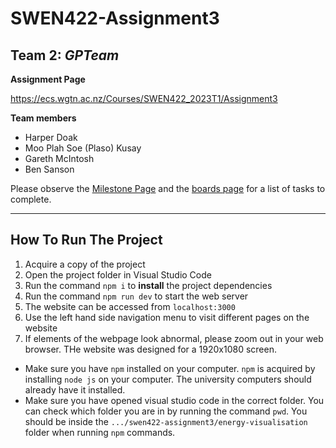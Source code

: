 # SWEN422-Assignment3

## Team 2: _GPTeam_

**Assignment Page**

https://ecs.wgtn.ac.nz/Courses/SWEN422_2023T1/Assignment3

**Team members**

- Harper Doak
- Moo Plah Soe (Plaso) Kusay
- Gareth McIntosh
- Ben Sanson

Please observe the [Milestone Page](https://gitlab.ecs.vuw.ac.nz/sansonbenj/swen422-assignment3/-/milestones) and the [boards page](https://gitlab.ecs.vuw.ac.nz/sansonbenj/swen422-assignment3/-/boards) for a list of tasks to complete.

---

## How To Run The Project

1. Acquire a copy of the project
2. Open the project folder in Visual Studio Code
3. Run the command ```npm i``` to **install** the project dependencies 
4. Run the command ```npm run dev``` to start the web server
5. The website can be accessed from ```localhost:3000```
6. Use the left hand side navigation menu to visit different pages on the website 
7. If elements of the webpage look abnormal, please zoom out in your web browser. THe website was designed for a 1920x1080 screen.

- Make sure you have ```npm``` installed on your computer. ```npm``` is acquired by installing ```node js``` on your computer. The university computers should already have it installed. 
- Make sure you have opened visual studio code in the correct folder. You can check which folder you are in by running the command ```pwd```. You should be inside the ```.../swen422-assignment3/energy-visualisation``` folder when running ```npm``` commands.